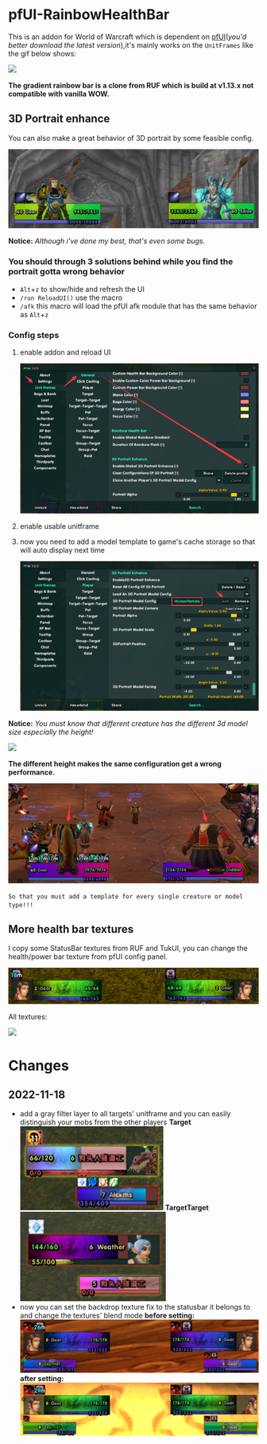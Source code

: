 # pfUI-RainbowHealthBar

This is an addon for World of Warcraft which is dependent on [pfUI](https://github.com/shagu/pfUI)(*you'd better download the latest version*),it's mainly works on the `UnitFrames` like the gif below shows:

![](https://raw.githubusercontent.com/WanLiQiaoXi/Assets/main/WowAddons/pfUI-RainbowHealthBar/124.gif)

**The gradient rainbow bar is a clone from RUF which is build at v1.13.x not compatible with vanilla WOW.**

## 3D Portrait enhance

You can also make a great behavior of 3D portrait by some feasible config.

![](https://raw.githubusercontent.com/WanLiQiaoXi/Assets/main/WowAddons/pfUI-RainbowHealthBar/129.gif)

**Notice:** *Although i've done my best, that's even some bugs.*

### You should through 3 solutions behind while you find the portrait gotta  wrong behavior

* `Alt`+`z` to show/hide and refresh the UI
* `/run ReloadUI()` use the macro
* `/afk` this macro will load the pfUI afk module that has the same behavior as `Alt`+`z`

### Config steps

1. enable addon and reload UI

   ![](https://raw.githubusercontent.com/WanLiQiaoXi/Assets/main/WowAddons/pfUI-RainbowHealthBar/p3d_step_1.png)

2. enable usable unitframe

3. now you need to add a model template to game's cache storage so that will auto display next time

   ![](https://raw.githubusercontent.com/WanLiQiaoXi/Assets/main/WowAddons/pfUI-RainbowHealthBar/p3d_step_2.png)

**Notice:** *You must know that different creature has the different 3d model size especially the height!*

![](https://raw.githubusercontent.com/WanLiQiaoXi/Assets/main/WowAddons/pfUI-RainbowHealthBar/World_of_Warcraft_-_Player_Model_Height_Chart.png)

**The different height makes the same configuration get a wrong performance.**

![](https://raw.githubusercontent.com/WanLiQiaoXi/Assets/main/WowAddons/pfUI-RainbowHealthBar/wrong_height_performance.png)

`So that you must add a template for every single creature or model type!!!`

## More health bar textures

I copy some StatusBar textures from RUF and TukUI, you can change the health/power bar texture from pfUI config panel.

![](https://raw.githubusercontent.com/WanLiQiaoXi/Assets/main/WowAddons/pfUI-RainbowHealthBar/130.gif)

All textures:

![](https://raw.githubusercontent.com/WanLiQiaoXi/Assets/main/WowAddons/pfUI-RainbowHealthBar/132.gif)

# Changes

## 2022-11-18

* add a gray filter layer to all targets' unitframe and you can easily distinguish your mobs from the other players
  **Target**
  ![](https://raw.githubusercontent.com/WanLiQiaoXi/Assets/main/WowAddons/pfUI-RainbowHealthBar/target_tapped.png)
  **TargetTarget**
  ![](https://raw.githubusercontent.com/WanLiQiaoXi/Assets/main/WowAddons/pfUI-RainbowHealthBar/targettarget_tapped.png)
* now you can set the backdrop texture fix to the statusbar it belongs to and change the textures' blend mode
  **before setting:**
  ![](https://raw.githubusercontent.com/WanLiQiaoXi/Assets/main/WowAddons/pfUI-RainbowHealthBar/135.gif)
  **after setting:**
  ![](https://raw.githubusercontent.com/WanLiQiaoXi/Assets/main/WowAddons/pfUI-RainbowHealthBar/134.gif)
